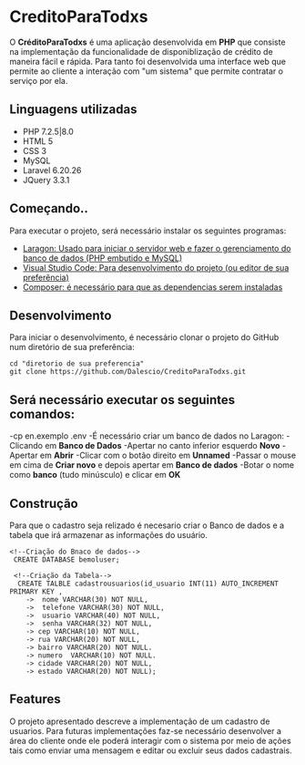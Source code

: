 # CreditoParaTodxs


O **CréditoParaTodxs** é uma aplicação desenvolvida em **PHP** que consiste na implementação da funcionalidade de disponiblização de crédito de maneira fácil e rápida. Para tanto foi desenvolvida uma interface web que permite ao cliente a interação com "um sistema" que permite contratar o serviço por ela.

## Linguagens utilizadas

- PHP 7.2.5|8.0
- HTML 5
- CSS 3
- MySQL
- Laravel 6.20.26
- JQuery 3.3.1

## Começando..

Para executar o projeto, será necessário instalar os seguintes programas:
- [Laragon: Usado para iniciar o servidor web e fazer o gerenciamento do banco de dados (PHP embutido e MySQL)](https://laragon.org/download/index.html)
- [Visual Studio Code: Para desenvolvimento do projeto (ou editor de sua preferência)](https://code.visualstudio.com/download)
- [Composer: é necessário para que as dependencias serem instaladas](https://getcomposer.org/download/)

## Desenvolvimento

Para iniciar o desenvolvimento, é necessário clonar o projeto do GitHub num diretório de sua preferência:
```shell
cd "diretorio de sua preferencia" 
git clone https://github.com/Dalescio/CreditoParaTodxs.git
```
Será necessário executar os seguintes comandos:
-
-cp en.exemplo .env
-É necessário criar um banco de dados no Laragon:
    -Clicando em **Banco de Dados**
    -Apertar no canto inferior esquerdo **Novo**
    -Apertar em **Abrir**
    -Clicar com o botão direito em **Unnamed**
    -Passar o mouse em cima de **Criar novo** e depois apertar em **Banco de dados**
    -Botar o nome como **banco** (tudo minúsculo) e clicar em **OK**


## Construção 

Para que o cadastro seja relizado é necesario criar o Banco de dados e a tabela que irá armazenar as informações do usuário.

```shell
<!--Criação do Bnaco de dados-->
 CREATE DATABASE bemoluser;

 <!--Criação da Tabela-->
  CREATE TALBLE cadastrousuarios(id_usuario INT(11) AUTO_INCREMENT PRIMARY KEY ,
    ->  nome VARCHAR(30) NOT NULL, 
    ->  telefone VARCHAR(30) NOT NULL,
    ->  usuario VARCHAR(40) NOT NULL,
    ->  senha VARCHAR(32) NOT NULL,
    -> cep VARCHAR(10) NOT NULL,
    -> rua VARCHAR(20) NOT NULL,
    -> bairro VARCHAR(20) NOT NULL.
    -> numero  VARCHAR(10) NOT NULL.
    -> cidade VARCHAR(20) NOT NULL,
    -> estado VARCHAR(20) NOT NULL);
```
## Features

O projeto apresentado descreve a implementação de um cadastro de usuarios. Para futuras implementações faz-se necessário desenvolver a área do cliente onde ele poderá interagir  com o sistema por meio de ações tais como enviar uma mensagem e editar ou excluir seus dados cadastrais.

